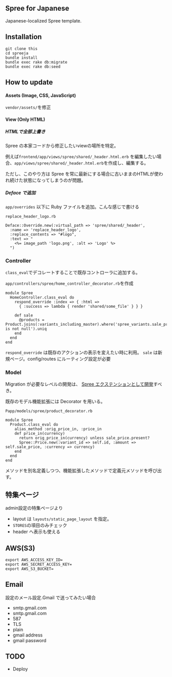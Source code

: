 ## Spree for Japanese
Japanese-localized Spree template.

## Installation

```
git clone this
cd spreeja
bundle install
bundle exec rake db:migrate
bundle exec rake db:seed
```

## How to update

#### Assets (Image, CSS, JavaScript)

`vendor/assets/`を修正 

#### View (Only HTML)
##### HTMLで全部上書き

Spree の本家コードから修正したいviewの場所を特定。

例えば`frontend/app/views/spree/shared/_header.html.erb` を編集したい場合、`app/views/spree/shared/_header.html.erb`を作成し、編集する。

ただし、このやり方は Spree を常に最新にする場合に古いままのHTMLが使われ続けた状態になってしまうのが問題。

##### Deface で追加

`app/overrides` 以下に Ruby ファイルを追加。こんな感じで書ける

`replace_header_logo.rb`

```
Deface::Override.new(:virtual_path => 'spree/shared/_header',
  :name => 'replace_header_logo',
  :replace_contents => "#logo",   
  :text => "
    <%= image_path 'logo.png', :alt => 'Logo' %>
  ")
```

### Controller
`class_eval`でデコレートすることで既存コントローラに追加する。

`app/controllers/spree/home_controller_decorator.rb`を作成

```
module Spree
  HomeController.class_eval do
    respond_override :index => { :html =>
      { :success => lambda { render 'shared/some_file' } } }

    def sale
      @products = Product.joins(:variants_including_master).where('spree_variants.sale_price is not null').uniq
    end
  end
end
```

`respond_override` は既存のアクションの表示を変えたい時に利用。 `sale` は新規ページ。config/routes にルーティング設定が必要

### Model
Migration が必要なレベルの開発は、 [Spree エクステンションとして開発](http://dev.yukashikado.co.jp/post/55659922874/spree-2-2)すべき。

既存のモデル機能拡張には Decorator を用いる。

`Papp/models/spree/product_decorator.rb`

```
module Spree
  Product.class_eval do
    alias_method :orig_price_in, :price_in
    def price_in(currency)
      return orig_price_in(currency) unless sale_price.present?
      Spree::Price.new(:variant_id => self.id, :amount => self.sale_price, :currency => currency)
    end
  end
end
```

メソッドを別名定義しつつ、機能拡張したメソッドで定義元メソッドを呼び出す。

## 特集ページ
admin設定の特集ページより

- layout は `layouts/static_page_layout` を指定。
- `STORES`の項目のみチェック
- header へ表示も使える

## AWS(S3)

```
export AWS_ACCESS_KEY_ID=
export AWS_SECRET_ACCESS_KEY=
export AWS_S3_BUCKET=
```

## Email
設定のメール設定.Gmail で送ってみたい場合

- smtp.gmail.com
- smtp.gmail.com
- 587
- TLS
- plain
- gmail address
- gmail password

## TODO

- Deploy

